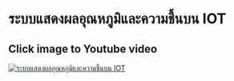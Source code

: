 # ระบบแสดงผลอุณหภูมิและความชื้นบน IOT

## Click image to Youtube video
[![ระบบแสดงผลอุณหภูมิและความชื้นบน IOT](https://github.com/TOEYJIRAKID/TempHum-Monitoring-IOT/assets/167008371/df7d3406-6926-493f-9f8c-ceb7cd0159b2)](https://youtu.be/JuVeQi-1WGI?si=yOko1V3zw-Mg7lHd) 
